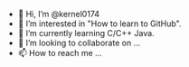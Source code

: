 - 👋 Hi, I’m @kernel0174
- 👀 I’m interested in "How to learn to GitHub".
- 🌱 I’m currently learning C/C++ Java.
- 💞️ I’m looking to collaborate on ...
- 📫 How to reach me ...

<!---
kernel0174/kernel0174 is a ✨ special ✨ repository because its `README.md` (this file) appears on your GitHub profile.
You can click the Preview link to take a look at your changes.
--->
